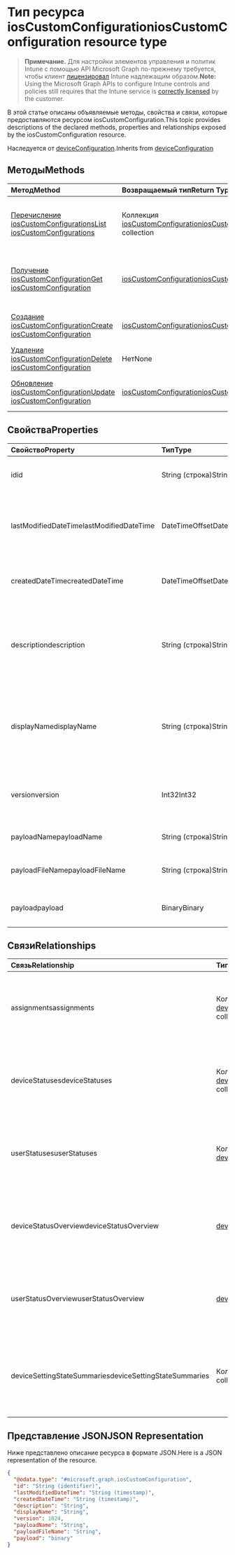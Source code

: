 # <a name="ioscustomconfiguration-resource-type"></a><span data-ttu-id="6e78f-101">Тип ресурса iosCustomConfiguration</span><span class="sxs-lookup"><span data-stu-id="6e78f-101">iosCustomConfiguration resource type</span></span>

> <span data-ttu-id="6e78f-102">**Примечание.** Для настройки элементов управления и политик Intune с помощью API Microsoft Graph по-прежнему требуется, чтобы клиент [лицензировал](https://go.microsoft.com/fwlink/?linkid=839381) Intune надлежащим образом.</span><span class="sxs-lookup"><span data-stu-id="6e78f-102">**Note:** Using the Microsoft Graph APIs to configure Intune controls and policies still requires that the Intune service is [correctly licensed](https://go.microsoft.com/fwlink/?linkid=839381) by the customer.</span></span>

<span data-ttu-id="6e78f-103">В этой статье описаны объявляемые методы, свойства и связи, которые предоставляются ресурсом iosCustomConfiguration.</span><span class="sxs-lookup"><span data-stu-id="6e78f-103">This topic provides descriptions of the declared methods, properties and relationships exposed by the iosCustomConfiguration resource.</span></span>

<span data-ttu-id="6e78f-104">Наследуется от [deviceConfiguration](../resources/intune_deviceconfig_deviceconfiguration.md).</span><span class="sxs-lookup"><span data-stu-id="6e78f-104">Inherits from [deviceConfiguration](../resources/intune_deviceconfig_deviceconfiguration.md)</span></span>

## <a name="methods"></a><span data-ttu-id="6e78f-105">Методы</span><span class="sxs-lookup"><span data-stu-id="6e78f-105">Methods</span></span>
|<span data-ttu-id="6e78f-106">Метод</span><span class="sxs-lookup"><span data-stu-id="6e78f-106">Method</span></span>|<span data-ttu-id="6e78f-107">Возвращаемый тип</span><span class="sxs-lookup"><span data-stu-id="6e78f-107">Return Type</span></span>|<span data-ttu-id="6e78f-108">Описание</span><span class="sxs-lookup"><span data-stu-id="6e78f-108">Description</span></span>|
|:---|:---|:---|
|[<span data-ttu-id="6e78f-109">Перечисление iosCustomConfigurations</span><span class="sxs-lookup"><span data-stu-id="6e78f-109">List iosCustomConfigurations</span></span>](../api/intune_deviceconfig_ioscustomconfiguration_list.md)|<span data-ttu-id="6e78f-110">Коллекция [iosCustomConfiguration](../resources/intune_deviceconfig_ioscustomconfiguration.md)</span><span class="sxs-lookup"><span data-stu-id="6e78f-110">[iosCustomConfiguration](../resources/intune_deviceconfig_ioscustomconfiguration.md) collection</span></span>|<span data-ttu-id="6e78f-111">Список свойств и связей объектов [iosCustomConfiguration](../resources/intune_deviceconfig_ioscustomconfiguration.md).</span><span class="sxs-lookup"><span data-stu-id="6e78f-111">List properties and relationships of the [iosCustomConfiguration](../resources/intune_deviceconfig_ioscustomconfiguration.md) objects.</span></span>|
|[<span data-ttu-id="6e78f-112">Получение iosCustomConfiguration</span><span class="sxs-lookup"><span data-stu-id="6e78f-112">Get iosCustomConfiguration</span></span>](../api/intune_deviceconfig_ioscustomconfiguration_get.md)|[<span data-ttu-id="6e78f-113">iosCustomConfiguration</span><span class="sxs-lookup"><span data-stu-id="6e78f-113">iosCustomConfiguration</span></span>](../resources/intune_deviceconfig_ioscustomconfiguration.md)|<span data-ttu-id="6e78f-114">Считывание свойств и связей объекта [iosCustomConfiguration](../resources/intune_deviceconfig_ioscustomconfiguration.md).</span><span class="sxs-lookup"><span data-stu-id="6e78f-114">Read properties and relationships of the [iosCustomConfiguration](../resources/intune_deviceconfig_ioscustomconfiguration.md) object.</span></span>|
|[<span data-ttu-id="6e78f-115">Создание iosCustomConfiguration</span><span class="sxs-lookup"><span data-stu-id="6e78f-115">Create iosCustomConfiguration</span></span>](../api/intune_deviceconfig_ioscustomconfiguration_create.md)|[<span data-ttu-id="6e78f-116">iosCustomConfiguration</span><span class="sxs-lookup"><span data-stu-id="6e78f-116">iosCustomConfiguration</span></span>](../resources/intune_deviceconfig_ioscustomconfiguration.md)|<span data-ttu-id="6e78f-117">Создание объекта [iosCustomConfiguration](../resources/intune_deviceconfig_ioscustomconfiguration.md).</span><span class="sxs-lookup"><span data-stu-id="6e78f-117">Create a new [iosCustomConfiguration](../resources/intune_deviceconfig_ioscustomconfiguration.md) object.</span></span>|
|[<span data-ttu-id="6e78f-118">Удаление iosCustomConfiguration</span><span class="sxs-lookup"><span data-stu-id="6e78f-118">Delete iosCustomConfiguration</span></span>](../api/intune_deviceconfig_ioscustomconfiguration_delete.md)|<span data-ttu-id="6e78f-119">Нет</span><span class="sxs-lookup"><span data-stu-id="6e78f-119">None</span></span>|<span data-ttu-id="6e78f-120">Удаление экземпляра [iosCustomConfiguration](../resources/intune_deviceconfig_ioscustomconfiguration.md).</span><span class="sxs-lookup"><span data-stu-id="6e78f-120">Deletes a [iosCustomConfiguration](../resources/intune_deviceconfig_ioscustomconfiguration.md).</span></span>|
|[<span data-ttu-id="6e78f-121">Обновление iosCustomConfiguration</span><span class="sxs-lookup"><span data-stu-id="6e78f-121">Update iosCustomConfiguration</span></span>](../api/intune_deviceconfig_ioscustomconfiguration_update.md)|[<span data-ttu-id="6e78f-122">iosCustomConfiguration</span><span class="sxs-lookup"><span data-stu-id="6e78f-122">iosCustomConfiguration</span></span>](../resources/intune_deviceconfig_ioscustomconfiguration.md)|<span data-ttu-id="6e78f-123">Обновление свойств объекта [iosCustomConfiguration](../resources/intune_deviceconfig_ioscustomconfiguration.md).</span><span class="sxs-lookup"><span data-stu-id="6e78f-123">Update the properties of a [iosCustomConfiguration](../resources/intune_deviceconfig_ioscustomconfiguration.md) object.</span></span>|

## <a name="properties"></a><span data-ttu-id="6e78f-124">Свойства</span><span class="sxs-lookup"><span data-stu-id="6e78f-124">Properties</span></span>
|<span data-ttu-id="6e78f-125">Свойство</span><span class="sxs-lookup"><span data-stu-id="6e78f-125">Property</span></span>|<span data-ttu-id="6e78f-126">Тип</span><span class="sxs-lookup"><span data-stu-id="6e78f-126">Type</span></span>|<span data-ttu-id="6e78f-127">Описание</span><span class="sxs-lookup"><span data-stu-id="6e78f-127">Description</span></span>|
|:---|:---|:---|
|<span data-ttu-id="6e78f-128">id</span><span class="sxs-lookup"><span data-stu-id="6e78f-128">id</span></span>|<span data-ttu-id="6e78f-129">String (строка)</span><span class="sxs-lookup"><span data-stu-id="6e78f-129">String</span></span>|<span data-ttu-id="6e78f-130">Ключ объекта.</span><span class="sxs-lookup"><span data-stu-id="6e78f-130">Key of the entity.</span></span> <span data-ttu-id="6e78f-131">Наследуется от [deviceConfiguration](../resources/intune_deviceconfig_deviceconfiguration.md).</span><span class="sxs-lookup"><span data-stu-id="6e78f-131">Inherited from [deviceConfiguration](../resources/intune_deviceconfig_deviceconfiguration.md)</span></span>|
|<span data-ttu-id="6e78f-132">lastModifiedDateTime</span><span class="sxs-lookup"><span data-stu-id="6e78f-132">lastModifiedDateTime</span></span>|<span data-ttu-id="6e78f-133">DateTimeOffset</span><span class="sxs-lookup"><span data-stu-id="6e78f-133">DateTimeOffset</span></span>|<span data-ttu-id="6e78f-134">Дата и время последнего изменения объекта.</span><span class="sxs-lookup"><span data-stu-id="6e78f-134">DateTime the object was last modified.</span></span> <span data-ttu-id="6e78f-135">Наследуется от [deviceConfiguration](../resources/intune_deviceconfig_deviceconfiguration.md).</span><span class="sxs-lookup"><span data-stu-id="6e78f-135">Inherited from [deviceConfiguration](../resources/intune_deviceconfig_deviceconfiguration.md)</span></span>|
|<span data-ttu-id="6e78f-136">createdDateTime</span><span class="sxs-lookup"><span data-stu-id="6e78f-136">createdDateTime</span></span>|<span data-ttu-id="6e78f-137">DateTimeOffset</span><span class="sxs-lookup"><span data-stu-id="6e78f-137">DateTimeOffset</span></span>|<span data-ttu-id="6e78f-138">Дата и время создания объекта.</span><span class="sxs-lookup"><span data-stu-id="6e78f-138">DateTime the object was created.</span></span> <span data-ttu-id="6e78f-139">Наследуется от [deviceConfiguration](../resources/intune_deviceconfig_deviceconfiguration.md).</span><span class="sxs-lookup"><span data-stu-id="6e78f-139">Inherited from [deviceConfiguration](../resources/intune_deviceconfig_deviceconfiguration.md)</span></span>|
|<span data-ttu-id="6e78f-140">description</span><span class="sxs-lookup"><span data-stu-id="6e78f-140">description</span></span>|<span data-ttu-id="6e78f-141">String (строка)</span><span class="sxs-lookup"><span data-stu-id="6e78f-141">String</span></span>|<span data-ttu-id="6e78f-142">Указанное администратором описание конфигурации устройства.</span><span class="sxs-lookup"><span data-stu-id="6e78f-142">Admin provided description of the Device Configuration.</span></span> <span data-ttu-id="6e78f-143">Наследуется от [deviceConfiguration](../resources/intune_deviceconfig_deviceconfiguration.md).</span><span class="sxs-lookup"><span data-stu-id="6e78f-143">Inherited from [deviceConfiguration](../resources/intune_deviceconfig_deviceconfiguration.md)</span></span>|
|<span data-ttu-id="6e78f-144">displayName</span><span class="sxs-lookup"><span data-stu-id="6e78f-144">displayName</span></span>|<span data-ttu-id="6e78f-145">String (строка)</span><span class="sxs-lookup"><span data-stu-id="6e78f-145">String</span></span>|<span data-ttu-id="6e78f-146">Указанное администратором имя конфигурации устройства.</span><span class="sxs-lookup"><span data-stu-id="6e78f-146">Admin provided name of the device configuration.</span></span> <span data-ttu-id="6e78f-147">Наследуется от [deviceConfiguration](../resources/intune_deviceconfig_deviceconfiguration.md).</span><span class="sxs-lookup"><span data-stu-id="6e78f-147">Inherited from [deviceConfiguration](../resources/intune_deviceconfig_deviceconfiguration.md)</span></span>|
|<span data-ttu-id="6e78f-148">version</span><span class="sxs-lookup"><span data-stu-id="6e78f-148">version</span></span>|<span data-ttu-id="6e78f-149">Int32</span><span class="sxs-lookup"><span data-stu-id="6e78f-149">Int32</span></span>|<span data-ttu-id="6e78f-150">Версия конфигурации устройства.</span><span class="sxs-lookup"><span data-stu-id="6e78f-150">Version of the device configuration.</span></span> <span data-ttu-id="6e78f-151">Наследуется от [deviceConfiguration](../resources/intune_deviceconfig_deviceconfiguration.md).</span><span class="sxs-lookup"><span data-stu-id="6e78f-151">Inherited from [deviceConfiguration](../resources/intune_deviceconfig_deviceconfiguration.md)</span></span>|
|<span data-ttu-id="6e78f-152">payloadName</span><span class="sxs-lookup"><span data-stu-id="6e78f-152">payloadName</span></span>|<span data-ttu-id="6e78f-153">String (строка)</span><span class="sxs-lookup"><span data-stu-id="6e78f-153">String</span></span>|<span data-ttu-id="6e78f-154">Имя, которое видит пользователь.</span><span class="sxs-lookup"><span data-stu-id="6e78f-154">Name that is displayed to the user.</span></span>|
|<span data-ttu-id="6e78f-155">payloadFileName</span><span class="sxs-lookup"><span data-stu-id="6e78f-155">payloadFileName</span></span>|<span data-ttu-id="6e78f-156">String (строка)</span><span class="sxs-lookup"><span data-stu-id="6e78f-156">String</span></span>|<span data-ttu-id="6e78f-157">Имя файла полезных данных (\*.mobileconfig</span><span class="sxs-lookup"><span data-stu-id="6e78f-157">Payload file name (\*.mobileconfig</span></span> | <span data-ttu-id="6e78f-158">\*.xml).</span><span class="sxs-lookup"><span data-stu-id="6e78f-158">\*.xml).</span></span>|
|<span data-ttu-id="6e78f-159">payload</span><span class="sxs-lookup"><span data-stu-id="6e78f-159">payload</span></span>|<span data-ttu-id="6e78f-160">Binary</span><span class="sxs-lookup"><span data-stu-id="6e78f-160">Binary</span></span>|<span data-ttu-id="6e78f-161">Полезные данные</span><span class="sxs-lookup"><span data-stu-id="6e78f-161">Payload.</span></span> <span data-ttu-id="6e78f-162">(массив байтов в кодировке UTF8).</span><span class="sxs-lookup"><span data-stu-id="6e78f-162">(UTF8 encoded byte array)</span></span>|

## <a name="relationships"></a><span data-ttu-id="6e78f-163">Связи</span><span class="sxs-lookup"><span data-stu-id="6e78f-163">Relationships</span></span>
|<span data-ttu-id="6e78f-164">Связь</span><span class="sxs-lookup"><span data-stu-id="6e78f-164">Relationship</span></span>|<span data-ttu-id="6e78f-165">Тип</span><span class="sxs-lookup"><span data-stu-id="6e78f-165">Type</span></span>|<span data-ttu-id="6e78f-166">Описание</span><span class="sxs-lookup"><span data-stu-id="6e78f-166">Description</span></span>|
|:---|:---|:---|
|<span data-ttu-id="6e78f-167">assignments</span><span class="sxs-lookup"><span data-stu-id="6e78f-167">assignments</span></span>|<span data-ttu-id="6e78f-168">Коллекция [deviceConfigurationAssignment](../resources/intune_deviceconfig_deviceconfigurationassignment.md)</span><span class="sxs-lookup"><span data-stu-id="6e78f-168">[deviceConfigurationAssignment](../resources/intune_deviceconfig_deviceconfigurationassignment.md) collection</span></span>|<span data-ttu-id="6e78f-169">Список назначений для профиля конфигурации устройства.</span><span class="sxs-lookup"><span data-stu-id="6e78f-169">The list of assignments for the device configuration profile.</span></span> <span data-ttu-id="6e78f-170">Наследуется от [deviceConfiguration](../resources/intune_deviceconfig_deviceconfiguration.md).</span><span class="sxs-lookup"><span data-stu-id="6e78f-170">Inherited from [deviceConfiguration](../resources/intune_deviceconfig_deviceconfiguration.md)</span></span>|
|<span data-ttu-id="6e78f-171">deviceStatuses</span><span class="sxs-lookup"><span data-stu-id="6e78f-171">deviceStatuses</span></span>|<span data-ttu-id="6e78f-172">Коллекция [deviceConfigurationDeviceStatus](../resources/intune_deviceconfig_deviceconfigurationdevicestatus.md)</span><span class="sxs-lookup"><span data-stu-id="6e78f-172">[deviceConfigurationDeviceStatus](../resources/intune_deviceconfig_deviceconfigurationdevicestatus.md) collection</span></span>|<span data-ttu-id="6e78f-173">Состояние установки конфигурации для каждого устройства.</span><span class="sxs-lookup"><span data-stu-id="6e78f-173">Device configuration installation status by device.</span></span> <span data-ttu-id="6e78f-174">Наследуется от [deviceConfiguration](../resources/intune_deviceconfig_deviceconfiguration.md).</span><span class="sxs-lookup"><span data-stu-id="6e78f-174">Inherited from [deviceConfiguration](../resources/intune_deviceconfig_deviceconfiguration.md)</span></span>|
|<span data-ttu-id="6e78f-175">userStatuses</span><span class="sxs-lookup"><span data-stu-id="6e78f-175">userStatuses</span></span>|<span data-ttu-id="6e78f-176">Коллекция [deviceConfigurationUserStatus](../resources/intune_deviceconfig_deviceconfigurationuserstatus.md)</span><span class="sxs-lookup"><span data-stu-id="6e78f-176">[deviceConfigurationUserStatus](../resources/intune_deviceconfig_deviceconfigurationuserstatus.md) collection</span></span>|<span data-ttu-id="6e78f-177">Состояние установки конфигурации устройства пользователем.</span><span class="sxs-lookup"><span data-stu-id="6e78f-177">Device configuration installation status by device.</span></span> <span data-ttu-id="6e78f-178">Наследуется от [deviceConfiguration](../resources/intune_deviceconfig_deviceconfiguration.md).</span><span class="sxs-lookup"><span data-stu-id="6e78f-178">Inherited from [deviceConfiguration](../resources/intune_deviceconfig_deviceconfiguration.md)</span></span>|
|<span data-ttu-id="6e78f-179">deviceStatusOverview</span><span class="sxs-lookup"><span data-stu-id="6e78f-179">deviceStatusOverview</span></span>|[<span data-ttu-id="6e78f-180">deviceConfigurationDeviceOverview</span><span class="sxs-lookup"><span data-stu-id="6e78f-180">deviceConfigurationDeviceOverview</span></span>](../resources/intune_deviceconfig_deviceconfigurationdeviceoverview.md)|<span data-ttu-id="6e78f-181">Обзор состояния конфигурации по устройствам. Наследуется от [deviceConfiguration](../resources/intune_deviceconfig_deviceconfiguration.md)</span><span class="sxs-lookup"><span data-stu-id="6e78f-181">Device Configuration devices status overview Inherited from [deviceConfiguration](../resources/intune_deviceconfig_deviceconfiguration.md)</span></span>|
|<span data-ttu-id="6e78f-182">userStatusOverview</span><span class="sxs-lookup"><span data-stu-id="6e78f-182">userStatusOverview</span></span>|[<span data-ttu-id="6e78f-183">deviceConfigurationUserOverview</span><span class="sxs-lookup"><span data-stu-id="6e78f-183">deviceConfigurationUserOverview</span></span>](../resources/intune_deviceconfig_deviceconfigurationuseroverview.md)|<span data-ttu-id="6e78f-184">Обзор состояния конфигурации устройств по пользователям. Наследуется от [deviceConfiguration](../resources/intune_deviceconfig_deviceconfiguration.md)</span><span class="sxs-lookup"><span data-stu-id="6e78f-184">Device Configuration users status overview Inherited from [deviceConfiguration](../resources/intune_deviceconfig_deviceconfiguration.md)</span></span>|
|<span data-ttu-id="6e78f-185">deviceSettingStateSummaries</span><span class="sxs-lookup"><span data-stu-id="6e78f-185">deviceSettingStateSummaries</span></span>|<span data-ttu-id="6e78f-186">Коллекция [settingStateDeviceSummary](../resources/intune_deviceconfig_settingstatedevicesummary.md)</span><span class="sxs-lookup"><span data-stu-id="6e78f-186">[settingStateDeviceSummary](../resources/intune_deviceconfig_settingstatedevicesummary.md) collection</span></span>|<span data-ttu-id="6e78f-187">Обзор состояния параметров конфигурации устройств по пользователям. Наследуется от [deviceConfiguration](../resources/intune_deviceconfig_deviceconfiguration.md)</span><span class="sxs-lookup"><span data-stu-id="6e78f-187">Device Configuration Setting State Device Summary Inherited from [deviceConfiguration](../resources/intune_deviceconfig_deviceconfiguration.md)</span></span>|

## <a name="json-representation"></a><span data-ttu-id="6e78f-188">Представление JSON</span><span class="sxs-lookup"><span data-stu-id="6e78f-188">JSON Representation</span></span>
<span data-ttu-id="6e78f-189">Ниже представлено описание ресурса в формате JSON.</span><span class="sxs-lookup"><span data-stu-id="6e78f-189">Here is a JSON representation of the resource.</span></span>
<!--{
  "blockType": "resource",
  "baseType": "microsoft.graph.deviceConfiguration",
  "keyProperty": "id",
  "@odata.type": "microsoft.graph.iosCustomConfiguration"
}-->
``` json
{
  "@odata.type": "#microsoft.graph.iosCustomConfiguration",
  "id": "String (identifier)",
  "lastModifiedDateTime": "String (timestamp)",
  "createdDateTime": "String (timestamp)",
  "description": "String",
  "displayName": "String",
  "version": 1024,
  "payloadName": "String",
  "payloadFileName": "String",
  "payload": "binary"
}
```








